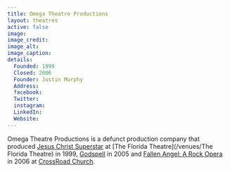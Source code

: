 ```yaml
---
title: Omega Theatre Productions
layout: theatres
active: false
image: 
image_credit:
image_alt:
image_caption:
details:
  Founded: 1999
  Closed: 2006
  Founder: Justin Murphy
  Address: 
  facebook: 
  Twitter: 
  instagram: 
  LinkedIn: 
  Website: 
---
```

Omega Theatre Productions is a defunct production company that produced [Jesus Christ Superstar](/productions/1999_Jesus_Christ_Superstar) at [The Florida Theatre](/venues/The Florida Theatre) in 1999, [Godspell](/productions/2005_Godspell) in 2005 and [Fallen Angel: A Rock Opera](/productions/2006_Fallen_Angel:_A_Rock_Opera) in 2006 at [CrossRoad Church](/venues/CrossRoad_Church). 
